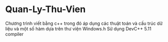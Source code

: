 # Quan-Ly-Thu-Vien
Chương trình viết bằng c++ trong đó áp dụng các thuật toán và cấu trúc dữ liệu và một số hàm dựa trên thư viện Windows.h
Sử dụng DevC++ 5.11 compiler
